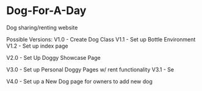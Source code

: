 # Dog-For-A-Day
Dog sharing/renting website

Possible Versions:
V1.0 - Create Dog Class
V1.1 - Set up Bottle Environment 
V1.2 - Set up index page 

V2.0 - Set Up Doggy Showcase Page

V3.0 - Set up Personal Doggy Pages w/ rent functionality
V3.1 - Se

V4.0 - Set up a New Dog page for owners to add new dog

